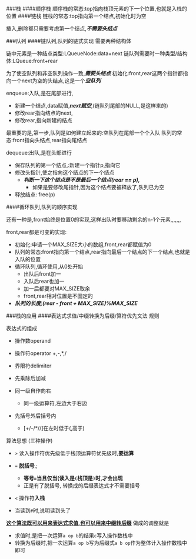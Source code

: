 ###栈
####顺序栈
顺序栈的常态:top指向栈顶元素的下一个位置,也就是入栈的位置
####链栈
链栈的常态:top指向第一个结点,初始化时为空

插入,删除都只需要考虑第一个结点,***不需要头结点***

###队列
####链队列,队列的链式实现
需要两种结构体

链中元素是一种结点类型:LQueueNode:data+next
链队列需要时一种类型/结构体:LQueue:front+rear

为了使空队列和非空队列操作一致,***需要头结点***
初始化:front,rear这两个指针都指向一个next为空的头结点,这是一个***空队列***

enqueue:入队,是在尾部进行,

+ 新建一个结点,data赋值,***next赋空***,(链队列尾部的NULL,是这样来的)
+ 修改rear指向结点的next,
+ 修改rear,指向新建的结点

最重要的是,第一步,队列是如何建立起来的:空队列在尾部一个个入队
队列的常态:front指向头结点,rear指向尾结点

dequeue:出队,是在头部进行

+ 保存队列的第一个结点,:新建一个指针p,指向它
+ 修改头指针,使之指向这个结点的下一个结点
	- ***判断一下这个结点是不是最后一个结点(rear == p),***
		+ 如果是要修改尾指针,因为这个结点要被释放了,队列已为空
+ 释放结点: free(p)		

####循环队列,队列的顺序实现

还有一种是,front始终是位置0的实现,这样出队时要移动剩余的n-1个元素,,,,,,,

front,rear都是可变的实现:

+ 初始化:申请一个MAX_SIZE大小的数组,front,rear都赋值为0
+ 队列的常态:front指向第一个结点,rear指向最后一个结点的下一个结点,也就是入队的位置
+ 循环队列,循环使用,从0处开始
	- 出队后front加一
	- 入队后rear也加一
	- 加一后都要对MAX_SIZE取余
	- front,rear相对位置是不固定的
+ ***队列的长度;(rear - front + MAX_SIZE)%MAX_SIZE***

###栈的应用
####表达式求值/中缀转换为后缀/算符优先文法
规则

表达式的组成

+ 操作数operand
+ 操作符operator +,-,*,/
+ 界限符delimiter

+ 先乘除后加减
+ 同一级自作向右
	- 同一级运算符,左边大于右边
+ 先括号外后括号内
	- [+/-/*//]在左时低于(,高于)

算法思想
(三种操作)

+ `>` 读入操作符优先级低于栈顶运算符优先级时,**要运算**
+ `=` **脱括号**,;
	- **等号`=`当且仅当(读入是`(`栈顶是`)`时,才会出现**
	- 正是有了脱括号,
	转换成的后缀表达式才不需要括号
+ `<` 操作符**入栈**

+ 当读到`#`时,说明读到头了

**<u>这个算法既可以用来表达式求值,也可以用来中缀转后缀</u>**
做成的调整就是

+ 求值时,是把一次运算`a op b`的结果`c`写入操作数栈中
+ 转换为后缀时,把一次运算`a op b`写为后缀式`a b op`作为整体计入操作数栈中即可